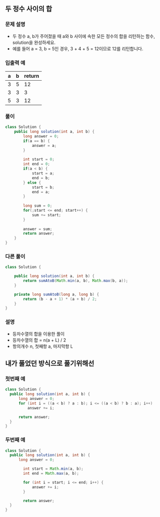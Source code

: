 ## 두 정수 사이의 합 ##

### 문제 설명 ###
- 두 정수 a, b가 주어졌을 때 a와 b 사이에 속한 모든 정수의 합을 리턴하는 함수, solution을 완성하세요.
- 예를 들어 a = 3, b = 5인 경우, 3 + 4 + 5 = 12이므로 12를 리턴합니다.

### 입출력 예 ###
a |	b	| return
---- | ---- | ---- 
3	| 5	| 12
3	| 3	| 3
5	| 3	| 12



### 풀이 ###
````java
class Solution {
    public long solution(int a, int b) {
        long answer = 0;
		if(a == b) {
			answer = a;
		} 
		
		int start = 0;
		int end = 0;
		if(a < b) {
			start = a;
			end = b;
		} else {
			start = b;
			end = a;
		}
		
		long sum = 0;
		for(;start <= end; start++) {
			sum += start;
		}
		
		answer = sum;
        return answer;
    }
}
````


### 다른 풀이 ###
````java
class Solution {

    public long solution(int a, int b) {
        return sumAtoB(Math.min(a, b), Math.max(b, a));
    }

    private long sumAtoB(long a, long b) {
        return (b - a + 1) * (a + b) / 2;
    }
}
````

### 설명 ###
- 등차수열의 합을 이용한 풀이
- 등차수열의 합 = n(a + L) / 2 
- 항의개수 n, 첫째항 a, 마지막항 L


## 내가 풀었던 방식으로 풀기위해선 ##
### 첫번째 예 ###
````java
class Solution {
  public long solution(int a, int b) {
      long answer = 0;
      for (int i = ((a < b) ? a : b); i <= ((a < b) ? b : a); i++) 
          answer += i;

      return answer;
  }
}
````
### 두번째 예 ###
````java
class Solution {
  public long solution(int a, int b) {
      long answer = 0;

        int start = Math.min(a, b);
        int end = Math.max(a, b);

        for (int i = start; i <= end; i++) {
            answer += i;
        }

        return answer;
  }
}
````

